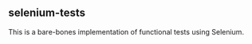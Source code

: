 selenium-tests
--------------

This is a bare-bones implementation of functional tests using Selenium.